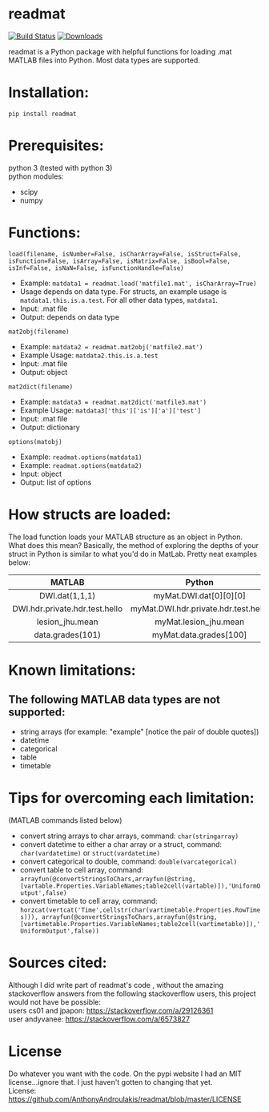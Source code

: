 # readmat
[![Build Status](https://travis-ci.org/AnthonyAndroulakis/readmat.svg?branch=master)](https://travis-ci.org/AnthonyAndroulakis/readmat.svg?branch=master)
[![Downloads](https://pepy.tech/badge/readmat)](https://pepy.tech/project/readmat)

readmat is a Python package with helpful functions for loading .mat MATLAB files into Python. Most data types are supported.

# Installation:   
```
pip install readmat
```

# Prerequisites:     
python 3 (tested with python 3)    
python modules:     
+ scipy    
+ numpy    
      
# Functions:     
```
load(filename, isNumber=False, isCharArray=False, isStruct=False, isFunction=False, isArray=False, isMatrix=False, isBool=False, isInf=False, isNaN=False, isFunctionHandle=False)
```     
- Example: `matdata1 = readmat.load('matfile1.mat', isCharArray=True)`
- Usage depends on data type. For structs, an example usage is `matdata1.this.is.a.test`. For all other data types, `matdata1`.
- Input: .mat file
- Output: depends on data type
```
mat2obj(filename)
```
- Example: `matdata2 = readmat.mat2obj('matfile2.mat')`
- Example Usage: `matdata2.this.is.a.test`
- Input: .mat file
- Output: object
```
mat2dict(filename)
```
- Example: `matdata3 = readmat.mat2dict('matfile3.mat')`
- Example Usage: `matdata3['this']['is']['a']['test']`
- Input: .mat file
- Output: dictionary
```
options(matobj)
```
- Example: `readmat.options(matdata1)`
- Example: `readmat.options(matdata2)`
- Input: object
- Output: list of options

# How structs are loaded:
The load function loads your MATLAB structure as an object in Python. What does this mean? Basically, the method of exploring the depths of your struct in Python is similar to what you'd do in MatLab. Pretty neat examples below:      

| MATLAB        | Python        |
| :-------------: |:-------------:|
| DWI.dat(1,1,1)      | myMat.DWI.dat[0][0][0] |
| DWI.hdr.private.hdr.test.hello     | myMat.DWI.hdr.private.hdr.test.hello      |
| lesion_jhu.mean | myMat.lesion_jhu.mean      |
| data.grades(101) | myMat.data.grades[100]      |
       
# Known limitations:    
## The following MATLAB data types are not supported:   
+ string arrays (for example: "example" \[notice the pair of double quotes])   
+ datetime   
+ categorical   
+ table    
+ timetable    

# Tips for overcoming each limitation:
(MATLAB commands listed below)     
+ convert string arrays to char arrays, command: `char(stringarray)`
+ convert datetime to either a char array or a struct, command: `char(vardatetime)` or `struct(vardatetime)`    
+ convert categorical to double, command: `double(varcategorical)`
+ convert table to cell array, command: `arrayfun(@convertStringsToChars,arrayfun(@string,[vartable.Properties.VariableNames;table2cell(vartable)]),'UniformOutput',false)`
+ convert timetable to cell array, command: `horzcat(vertcat('Time',cellstr(char(vartimetable.Properties.RowTimes))), arrayfun(@convertStringsToChars,arrayfun(@string,[vartimetable.Properties.VariableNames;table2cell(vartimetable)]),'UniformOutput',false))`
       
# Sources cited:
Although I did write part of readmat's code , without the amazing stackoverflow answers from the following stackoverflow users, this project would not have be possible:      
users cs01 and jpapon: https://stackoverflow.com/a/29126361     
user andyvanee: https://stackoverflow.com/a/6573827     
      
# License
Do whatever you want with the code. On the pypi website I had an MIT license...ignore that. I just haven't gotten to changing that yet.    
License: https://github.com/AnthonyAndroulakis/readmat/blob/master/LICENSE
